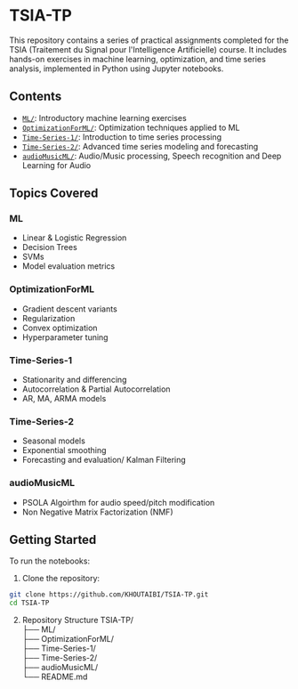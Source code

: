 # TSIA-TP

This repository contains a series of practical assignments completed for the TSIA (Traitement du Signal pour l'Intelligence Artificielle) course. It includes hands-on exercises in machine learning, optimization, and time series analysis, implemented in Python using Jupyter notebooks.

## Contents

- [`ML/`](./ML): Introductory machine learning exercises
- [`OptimizationForML/`](./OptimizationForML): Optimization techniques applied to ML
- [`Time-Series-1/`](./Time-Series-1): Introduction to time series processing
- [`Time-Series-2/`](./Time-Series-2): Advanced time series modeling and forecasting
- [`audioMusicML/`](./audioMusicML): Audio/Music processing, Speech recognition and Deep Learning for Audio

## Topics Covered

### ML
- Linear & Logistic Regression
- Decision Trees
- SVMs
- Model evaluation metrics

### OptimizationForML
- Gradient descent variants
- Regularization
- Convex optimization
- Hyperparameter tuning

### Time-Series-1
- Stationarity and differencing
- Autocorrelation & Partial Autocorrelation
- AR, MA, ARMA models

### Time-Series-2
- Seasonal models
- Exponential smoothing
- Forecasting and evaluation/ Kalman Filtering

### audioMusicML
- PSOLA Algoirthm for audio speed/pitch modification
- Non Negative Matrix Factorization (NMF)

## Getting Started

To run the notebooks:

1. Clone the repository:

```bash
git clone https://github.com/KHOUTAIBI/TSIA-TP.git
cd TSIA-TP
```
2. Repository Structure
TSIA-TP/  
├── ML/  
├── OptimizationForML/  
├── Time-Series-1/  
├── Time-Series-2/  
├── audioMusicML/  
└── README.md  

